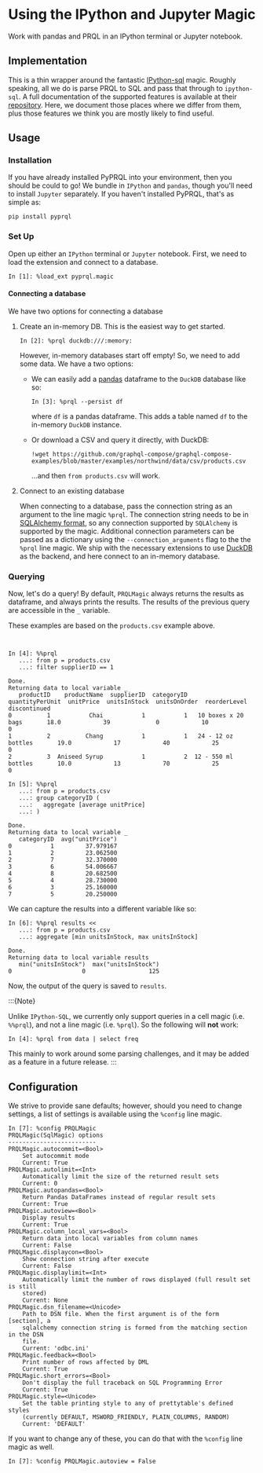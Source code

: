 # Using the IPython and Jupyter Magic

Work with pandas and PRQL in an IPython terminal or Jupyter notebook.

## Implementation

This is a thin wrapper around the fantastic
[IPython-sql][ipysql] magic.
Roughly speaking,
all we do is parse PRQL to SQL and pass that through to `ipython-sql`.
A full documentation of the supported features is available at their
[repository][ipysql].
Here,
we document those places where we differ from them,
plus those features we think you are mostly likely to find useful.

## Usage

### Installation

If you have already installed PyPRQL into your environment,
then you should be could to go!
We bundle in `IPython` and `pandas`,
though you'll need to install `Jupyter` separately.
If you haven't installed PyPRQL,
that's as simple as:

```shell
pip install pyprql
```

### Set Up

Open up either an `IPython` terminal or `Jupyter` notebook. First, we need to
load the extension and connect to a database.

```
In [1]: %load_ext pyprql.magic

```

#### Connecting a database

We have two options for connecting a database

1. Create an in-memory DB. This is the easiest way to get started.

   ```
   In [2]: %prql duckdb:///:memory:
   ```

   However, in-memory databases start off empty! So, we need to add some data.
   We have a two options:

   - We can easily add a [pandas][pandas] dataframe to the `DuckDB` database
     like so:

     ```
     In [3]: %prql --persist df
     ```

     where `df` is a pandas dataframe. This adds a table named `df` to the
     in-memory `DuckDB` instance.

   - Or download a CSV and query it directly, with DuckDB:

     ```
     !wget https://github.com/graphql-compose/graphql-compose-examples/blob/master/examples/northwind/data/csv/products.csv
     ```

     ...and then `from products.csv` will work.

2. Connect to an existing database

   When connecting to a database, pass the connection string as an argument to the
   line magic `%prql`. The connection string needs to be in [SQLAlchemy
   format][conn_str], so any connection supported by `SQLAlchemy` is supported by
   the magic. Additional connection parameters can be passed as a dictionary using
   the `--connection_arguments` flag to the the `%prql` line magic. We ship with
   the necessary extensions to use [DuckDB][duckdb] as the backend, and here
   connect to an in-memory database.

### Querying

Now, let's do a query! By default, `PRQLMagic` always returns the results as
dataframe, and always prints the results. The results of the previous query are
accessible in the `_` variable.

These examples are based on the `products.csv` example above.

```


In [4]: %%prql
   ...: from p = products.csv
   ...: filter supplierID == 1

Done.
Returning data to local variable _
   productID    productName  supplierID  categoryID      quantityPerUnit  unitPrice  unitsInStock  unitsOnOrder  reorderLevel  discontinued
0          1           Chai           1           1   10 boxes x 20 bags       18.0            39             0            10             0
1          2          Chang           1           1   24 - 12 oz bottles       19.0            17            40            25             0
2          3  Aniseed Syrup           1           2  12 - 550 ml bottles       10.0            13            70            25             0
```

```
In [5]: %%prql
   ...: from p = products.csv
   ...: group categoryID (
   ...:   aggregate [average unitPrice]
   ...: )

Done.
Returning data to local variable _
   categoryID  avg("unitPrice")
0           1         37.979167
1           2         23.062500
2           7         32.370000
3           6         54.006667
4           8         20.682500
5           4         28.730000
6           3         25.160000
7           5         20.250000
```

We can capture the results into a different variable like so:

```
In [6]: %%prql results <<
   ...: from p = products.csv
   ...: aggregate [min unitsInStock, max unitsInStock]

Done.
Returning data to local variable results
   min("unitsInStock")  max("unitsInStock")
0                    0                  125
```

Now, the output of the query is saved to `results`.

:::{Note}

Unlike `IPython-SQL`, we currently only support queries in a cell magic (i.e.
`%%prql`), and not a line magic (i.e. `%prql`). So the following will **not**
work:

```
In [4]: %prql from data | select freq
```

This mainly to work around some parsing challenges,
and it may be added as a feature in a future release.
:::

## Configuration

We strive to provide sane defaults;
however,
should you need to change settings,
a list of settings is available using the `%config` line magic.

```
In [7]: %config PRQLMagic
PRQLMagic(SqlMagic) options
-------------------------
PRQLMagic.autocommit=<Bool>
    Set autocommit mode
    Current: True
PRQLMagic.autolimit=<Int>
    Automatically limit the size of the returned result sets
    Current: 0
PRQLMagic.autopandas=<Bool>
    Return Pandas DataFrames instead of regular result sets
    Current: True
PRQLMagic.autoview=<Bool>
    Display results
    Current: True
PRQLMagic.column_local_vars=<Bool>
    Return data into local variables from column names
    Current: False
PRQLMagic.displaycon=<Bool>
    Show connection string after execute
    Current: False
PRQLMagic.displaylimit=<Int>
    Automatically limit the number of rows displayed (full result set is still
    stored)
    Current: None
PRQLMagic.dsn_filename=<Unicode>
    Path to DSN file. When the first argument is of the form [section], a
    sqlalchemy connection string is formed from the matching section in the DSN
    file.
    Current: 'odbc.ini'
PRQLMagic.feedback=<Bool>
    Print number of rows affected by DML
    Current: True
PRQLMagic.short_errors=<Bool>
    Don't display the full traceback on SQL Programming Error
    Current: True
PRQLMagic.style=<Unicode>
    Set the table printing style to any of prettytable's defined styles
    (currently DEFAULT, MSWORD_FRIENDLY, PLAIN_COLUMNS, RANDOM)
    Current: 'DEFAULT'
```

If you want to change any of these,
you can do that with the `%config` line magic as well.

```
In [7]: %config PRQLMagic.autoview = False
```

[ipysql]: https://github.com/catherinedevlin/ipython-sql
[conn_str]: https://docs.sqlalchemy.org/en/14/core/engines.html#database-urls
[duckdb]: https://duckdb.org
[pandas]: https://pandas.pydata.org
